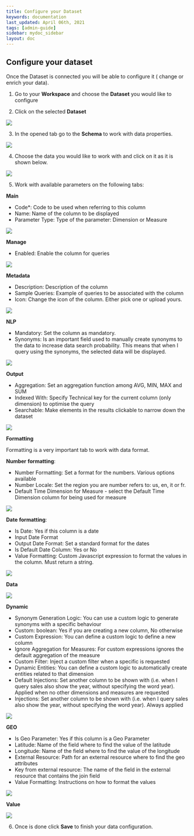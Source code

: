 ```yaml
---
title: Configure your Dataset
keywords: documentation
last_updated: April 06th, 2021
tags: [admin-guide]
sidebar: mydoc_sidebar
layout: doc
---
```


## Configure your dataset

Once the Dataset is connected you will be able to configure it ( change or enrich your data).

1. Go to your **Workspace** and choose the **Dataset** you would like to configure 

2. Click on the selected **Dataset**

<img src="/media/admin-guide/dconf_1.png" class="image-doc p-3">

3. In the opened tab go to the **Schema** to work with data properties.

<img src="/media/admin-guide/dconf_2.png" class="image-doc p-3">

4. Choose the data you would like to work with and click on it as it is shown below.

<img src="/media/admin-guide/dconf_3.png" class="image-doc p-3"> 

5. Work with available parameters on the following tabs:

**Main**
 - Code*: Code to be used when referring to this column
 - Name: Name of the column to be displayed
 - Parameter Type: Type of the parameter: Dimension or Measure

<img src="/media/admin-guide/dconf_4.png" class="image-doc p-3">

**Manage**

 - Enabled: Enable the column for queries

<img src="/media/admin-guide/dconf_6.png" class="image-doc p-3">

**Metadata**

 - Description: Description of the column
 - Sample Queries: Example of queries to be associated with the column
 - Icon: Change the icon of the column. Either pick one or upload yours.

<img src="/media/admin-guide/dconf_7.png" class="image-doc p-3">

**NLP**

 - Mandatory: Set the column as mandatory.
 - Synonyms: Is an important field used to manually create synonyms to the data to increase data search probability. This means that when I query using the synonyms, the selected data will be displayed.
 
<img src="/media/admin-guide/dconf_8.png" class="image-doc p-3">

**Output**

 - Aggregation: Set an aggregation function among AVG, MIN, MAX and SUM
 - Indexed With: Specify Technical key for the current column (only dimension) to optimise the query
 - Searchable: Make elements in the results clickable to narrow down the dataset

<img src="/media/admin-guide/dconf_10.png" class="image-doc p-3">

**Formatting**

Formatting is a very important tab to work with data format.

**Number** **formatting**:

 - Number Formatting: Set a format for the numbers. Various options available
 - Number Locale: Set the region you are number refers to: us, en, it or fr.
 - Default Time Dimension for Measure - select the Default Time Dimension column for being used for  measure

<img src="/media/admin-guide/dconf_11.png" class="image-doc p-3">

**Date** **formatting**:

 - Is Date: Yes if this column is a date
 - Input Date Format
 - Output Date Format: Set a standard format for the dates
 - Is Default Date Column: Yes or No
 - Value Formatting: Custom Javascript expression to format the values in the column. Must return a string. 

<img src="/media/admin-guide/dconf_13.png" class="image-doc p-3">

**Data**

<img src="/media/admin-guide/dconf_15.png" class="image-doc p-3">

**Dynamic**

 - Synonym Generation Logic: You can use a custom logic to generate synonyms with a specific behaviour
 - Custom: boolean: Yes if you are creating a new column, No otherwise
 - Custom Expression: You can define a custom logic to define a new column
 - Ignore Aggregation for Measures: For custom expressions ignores the default aggregation of the measure
 - Custom Filter: Inject a custom filter when a specific is requested
 - Dynamic Entities: You can define a custom logic to automatically create entities related to that dimension
 - Default Injections: Set another column to be shown with (i.e. when I query sales also show the year, without specifying the word year). Applied when no other dimensions and measures are requested
 - Injections: Set another column to be shown with (i.e. when I query sales also show the year, without specifying the word year). Always applied

<img src="/media/admin-guide/dconf_16.png" class="image-doc p-3">

**GEO**

 - Is Geo Parameter: Yes if this column is a Geo Parameter
 - Latitude: Name of the field where to find the value of the latitude
 - Longitude: Name of the field where to find the value of the longitude
 - External Resource: Path for an external resource where to find the geo attributes
 - Key from external resource: The name of the field in the external resource that contains the join field
 - Value Formatting: Instructions on how to format the values

<img src="/media/admin-guide/dconf_17.png" class="image-doc p-3">

**Value**

<img src="/media/admin-guide/dconf_18.png" class="image-doc p-3">

6. Once is done click **Save** to finish your data configuration.






